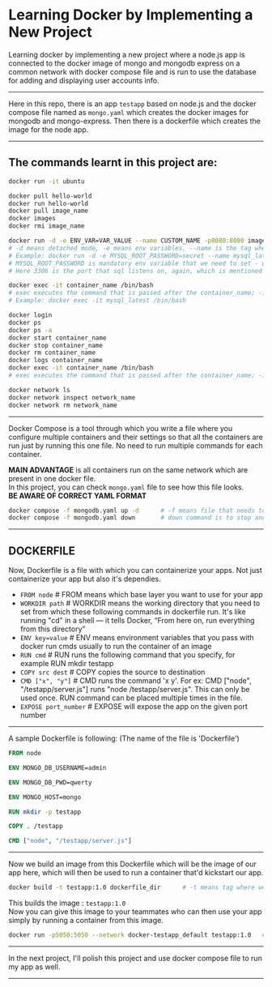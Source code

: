 # Learning Docker by Implementing a New Project

Learning docker by implementing a new project where a node.js app is connected to the docker image of mongo and mongodb express on a common network with docker compose file and is run to use the database for adding and displaying user accounts info.

---

Here in this repo, there is an app `testapp` based on node.js and the docker compose file named as `mongo.yaml` which creates the docker images for mongodb and mongo-express. Then there is a dockerfile which creates the image for the node app.

---

## The commands learnt in this project are:

```bash
docker run -it ubuntu

docker pull hello-world
docker run hello-world
docker pull image_name
docker images
docker rmi image_name
```

```bash
docker run -d -e ENV_VAR=VAR_VALUE --name CUSTOM_NAME -p8080:8080 image_name 
# -d means detached mode, -e means env variables, --name is the tag when you want to name the container, -p is to bind the ports of server with the container/image port
# Example: docker run -d -e MYSQL_ROOT_PASSWORD=secret --name mysql_latest -p8080:3306 mysql
# MYSQL_ROOT_PASSWORD is mandatory env variable that we need to set - we know this from documentation of an image, 'mysql' in this case
# Here 3306 is the port that sql listens on, again, which is mentioned in mysql image documentation on docker hub
```

```bash
docker exec -it container_name /bin/bash
# exec executes the command that is passed after the container_name; -it means interactive mode
# Example: docker exec -it mysql_latest /bin/bash
```

```bash
docker login
docker ps
docker ps -a
docker start container_name
docker stop container_name
docker rm container_name
docker logs container_name
docker exec -it container_name /bin/bash
# exec executes the command that is passed after the container_name; -it means interactive mode
```

```bash
docker network ls
docker network inspect network_name
docker network rm network_name
```

---

Docker Compose is a tool through which you write a file where you configure multiple containers and their settings so that all the containers are run just by running this one file. No need to run multiple commands for each container.

**MAIN ADVANTAGE** is all containers run on the same network which are present in one docker file.  
In this project, you can check `mongo.yaml` file to see how this file looks.  
**BE AWARE OF CORRECT YAML FORMAT**

```bash
docker compose -f mongodb.yaml up -d      # -f means file that needs to be run; up is the main command to start running the file
docker compose -f mongodb.yaml down       # down command is to stop and delete the running containers
```

---

## DOCKERFILE

Now, Dockerfile is a file with which you can containerize your apps. Not just containerize your app but also it's dependies.

- `FROM node`            # FROM means which base layer you want to use for your app
- `WORKDIR path`         # WORKDIR means the working directory that you need to set from which these following commands in dockerfile run. It's like running "cd" in a shell — it tells Docker, “From here on, run everything from this directory”
- `ENV key=value`        # ENV means environment variables that you pass with docker run cmds usually to run the container of an image
- `RUN cmd`              # RUN runs the following command that you specify, for example RUN mkdir testapp
- `COPY src dest`        # COPY copies the source to destination
- `CMD ["x", "y"]`       # CMD runs the command 'x y'. For ex: CMD ["node", "/testapp/server.js"] runs "node /testapp/server.js". This can only be used once. RUN command can be placed multiple times in the file.
- `EXPOSE port_number`   # EXPOSE will expose the app on the given port number

---

A sample Dockerfile is following: (The name of the file is 'Dockerfile')

```dockerfile
FROM node

ENV MONGO_DB_USERNAME=admin

ENV MONGO_DB_PWD=qwerty

ENV MONGO_HOST=mongo

RUN mkdir -p testapp

COPY . /testapp

CMD ["node", "/testapp/server.js"]
```

---

Now we build an image from this Dockerfile which will be the image of our app here, which will then be used to run a container that'd kickstart our app.

```bash
docker build -t testapp:1.0 dockerfile_dir      # -t means tag where we can provide the version of our project/image also. dockerfile_dir is the directory where the Dockerfile exists. For example : docker build -t testapp:1.0 .
```

This builds the image : `testapp:1.0`  
Now you can give this image to your teammates who can then use your app simply by running a container from this image.

```bash
docker run -p5050:5050 --network docker-testapp_default testapp:1.0   # -p binds the port 5050 of the app with our server port. --network needs to be given here because we need to connect mongodb which runs on the same network.
```

---

In the next project, I'll polish this project and use docker compose file to run my app as well.

---
